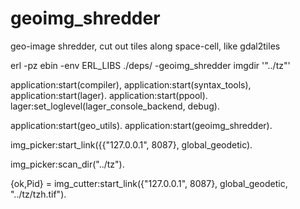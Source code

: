 geoimg_shredder
===============

geo-image shredder, cut out tiles along space-cell, like gdal2tiles

erl -pz ebin -env ERL_LIBS ./deps/ -geoimg_shredder imgdir '"../tz"'

application:start(compiler), application:start(syntax_tools), application:start(lager).
application:start(ppool).
lager:set_loglevel(lager_console_backend, debug).

application:start(geo_utils).
application:start(geoimg_shredder).

img_picker:start_link({{"127.0.0.1", 8087}, global_geodetic). 

img_picker:scan_dir("../tz").



{ok,Pid} = img_cutter:start_link({"127.0.0.1", 8087}, global_geodetic, "../tz/tzh.tif").

